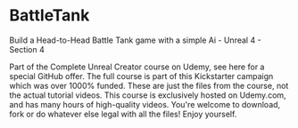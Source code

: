 # BattleTank
Build a Head-to-Head Battle Tank game with a simple Ai - Unreal 4 - Section 4

Part of the Complete Unreal Creator course on Udemy, see here for a special GitHub offer. The full course is part of this Kickstarter campaign which was over 1000% funded.
These are just the files from the course, not the actual tutorial videos. This course is exclusively hosted on Udemy.com, and has many hours of high-quality videos.
You're welcome to download, fork or do whatever else legal with all the files!
Enjoy yourself.
